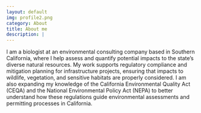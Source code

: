 ```yaml
---
layout: default
img: profile2.png
category: About
title: About me
description: |
---
```

I am a biologist at an environmental consulting company based in Southern California, where I help assess and quantify potential impacts to the state’s diverse natural resources. My work supports regulatory compliance and mitigation planning for infrastructure projects, ensuring that impacts to wildlife, vegetation, and sensitive habitats are properly considered. I am also expanding my knowledge of the California Environmental Quality Act (CEQA) and the National Environmental Policy Act (NEPA) to better understand how these regulations guide environmental assessments and permitting processes in California.
